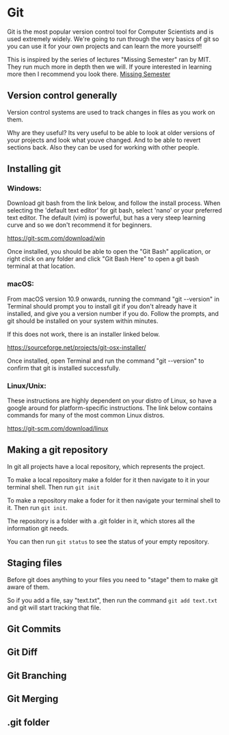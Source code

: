 
Git
===

Git is the most popular version control tool for Computer Scientists and is
used extremely widely. We're going to run through the very basics of git so you
can use it for your own projects and can learn the more yourself!

This is inspired by the series of lectures "Missing Semester" ran by MIT. They
run much more in depth then we will. If youre interested in learning more then
I recommend you look there.
[Missing Semester](https://missing.csail.mit.edu/2020/version-control/)

Version control generally
----------------------------

Version control systems are used to track changes in files as you work on them.

Why are they useful? Its very useful to be able to look at older versions of
your projects and look what youve changed. And to be able to revert sections
back. Also they can be used for working with other people.

Installing git
-----------------

### Windows:
Download git bash from the link below, and follow the install process. When selecting the 'default text editor' for git bash, select 'nano' or your preferred text editor. The default (vim) is powerful, but has a very steep learning curve and so we don't recommend it for beginners.

https://git-scm.com/download/win
    
Once installed, you should be able to open the "Git Bash" application, or right click on any folder and click "Git Bash Here" to open a git bash terminal at that location.
    
### macOS:
From macOS version 10.9 onwards, running the command "git --version" in Terminal should prompt you to install git if you don't already have it installed, and give you a version number if you do. Follow the prompts, and git should be installed on your system within minutes.
    
If this does not work, there is an installer linked below.

https://sourceforge.net/projects/git-osx-installer/
    
Once installed, open Terminal and run the command "git --version" to confirm that git is installed successfully.
    
### Linux/Unix:
These instructions are highly dependent on your distro of Linux, so have a google around for platform-specific instructions. The link below contains commands for many of the most common Linux distros.

https://git-scm.com/download/linux

Making a git repository
-----------------------

In git all projects have a local repository, which represents the project.

To make a local repository make a folder for it then navigate to it in your
terminal shell. Then run `git init`

To make a repository make a foder for it then navigate your terminal shell to
it. Then run `git init`.

The repository is a folder with a .git folder in it, which stores all the
information git needs.

You can then run `git status` to see the status of your empty repository.

Staging files
-------------

Before git does anything to your files you need to "stage" them to make git
aware of them.

So if you add a file, say "text.txt", then run the command `git add text.txt`
and git will start tracking that file.

Git Commits
-----------



Git Diff
-----------

Git Branching
----------------

Git Merging
--------------

.git folder
-----------



